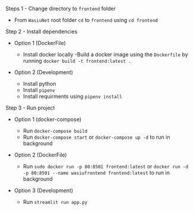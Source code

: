 Steps 1 - Change directory to `frontend` folder
    
- From `WasiuNet` root folder `cd` to `frontend` using `cd frontend`

Step 2 - Install dependencies

- Option 1 (DockerFile)

    - Install docker locally
    -Build a docker image using the `Dockerfile` by running `docker build -t frontend:latest .`

- Option 2 (Development)

    - Install python
    - Install `pipenv`
    - Install requirments using `pipenv install`

Step 3 - Run project

- Option 1 (docker-compose)

    - Run `docker-compose build`
    - Run `docker-compose start` or `docker-compose up -d` to run in background

- Option 2 (DockerFile)

    - Run `sudo docker run -p 80:8501 frontend:latest` or `docker run -d -p 80:8501 --name wasiufrontend frontend:latest` to run in background

- Option 3 (Development)

    - Run `streamlit run app.py`